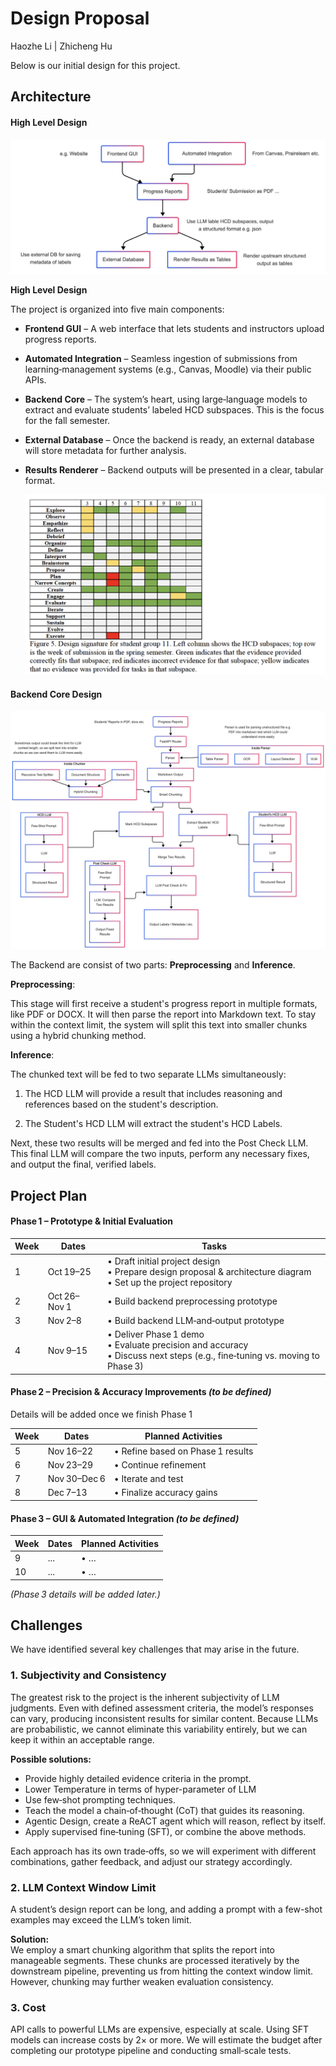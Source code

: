 # Design Proposal

Haozhe Li | Zhicheng Hu

Below is our initial design for this project.

## Architecture

#### High Level Design

![flow](./flow.png)

**High Level Design**

The project is organized into five main components:

- **Frontend GUI** – A web interface that lets students and instructors upload progress reports.
- **Automated Integration** – Seamless ingestion of submissions from learning‑management systems (e.g., Canvas, Moodle) via their public APIs.
- **Backend Core** – The system’s heart, using large‑language models to extract and evaluate students’ labeled HCD subspaces. This is the focus for the fall semester.
- **External Database** – Once the backend is ready, an external database will store metadata for further analysis.
- **Results Renderer** – Backend outputs will be presented in a clear, tabular format.

  ![HCD tabel](./HCD-table.png)

#### Backend Core Design

![backend](./backend.png)

The Backend are consist of two parts: **Preprocessing** and **Inference**.

**Preprocessing**:

This stage will first receive a student's progress report in multiple formats, like PDF or DOCX. It will then parse the report into Markdown text. To stay within the context limit, the system will split this text into smaller chunks using a hybrid chunking method.

**Inference**:

The chunked text will be fed to two separate LLMs simultaneously:

1. The HCD LLM will provide a result that includes reasoning and references based on the student's description.

2. The Student's HCD LLM will extract the student's HCD Labels.

Next, these two results will be merged and fed into the Post Check LLM. This final LLM will compare the two inputs, perform any necessary fixes, and output the final, verified labels.


## Project Plan

#### Phase 1 – Prototype & Initial Evaluation

| Week | Dates        | Tasks                                                                                                                         |
| ---- | ------------ | ----------------------------------------------------------------------------------------------------------------------------- |
| 1    | Oct 19–25    | • Draft initial project design<br>• Prepare design proposal & architecture diagram<br>• Set up the project repository         |
| 2    | Oct 26–Nov 1 | • Build backend preprocessing prototype                                                                                       |
| 3    | Nov 2–8      | • Build backend LLM‑and‑output prototype                                                                                      |
| 4    | Nov 9–15     | • Deliver Phase 1 demo<br>• Evaluate precision and accuracy<br>• Discuss next steps (e.g., fine‑tuning vs. moving to Phase 3) |

#### Phase 2 – Precision & Accuracy Improvements _(to be defined)_

Details will be added once we finish Phase 1

| Week | Dates        | Planned Activities                |
| ---- | ------------ | --------------------------------- |
| 5    | Nov 16–22    | • Refine based on Phase 1 results |
| 6    | Nov 23–29    | • Continue refinement             |
| 7    | Nov 30–Dec 6 | • Iterate and test                |
| 8    | Dec 7–13     | • Finalize accuracy gains         |

#### Phase 3 – GUI & Automated Integration _(to be defined)_

| Week | Dates | Planned Activities |
| ---- | ----- | ------------------ |
| 9    | ...   | • …                |
| 10   | ...   | • …                |

_(Phase 3 details will be added later.)_

## Challenges

We have identified several key challenges that may arise in the future.

### 1. Subjectivity and Consistency

The greatest risk to the project is the inherent subjectivity of LLM judgments. Even with defined assessment criteria, the model’s responses can vary, producing inconsistent results for similar content. Because LLMs are probabilistic, we cannot eliminate this variability entirely, but we can keep it within an acceptable range.

**Possible solutions:**

- Provide highly detailed evidence criteria in the prompt.
- Lower Temperature in terms of hyper-parameter of LLM
- Use few‑shot prompting techniques.
- Teach the model a chain‑of‑thought (CoT) that guides its reasoning.
- Agentic Design, create a ReACT agent which will reason, reflect by itself.
- Apply supervised fine‑tuning (SFT), or combine the above methods.

Each approach has its own trade‑offs, so we will experiment with different combinations, gather feedback, and adjust our strategy accordingly.

### 2. LLM Context Window Limit

A student’s design report can be long, and adding a prompt with a few-shot examples may exceed the LLM’s token limit.

**Solution:**  
We employ a smart chunking algorithm that splits the report into manageable segments. These chunks are processed iteratively by the downstream pipeline, preventing us from hitting the context window limit. However, chunking may further weaken evaluation consistency.

### 3. Cost

API calls to powerful LLMs are expensive, especially at scale. Using SFT models can increase costs by 2× or more. We will estimate the budget after completing our prototype pipeline and conducting small‑scale tests.
